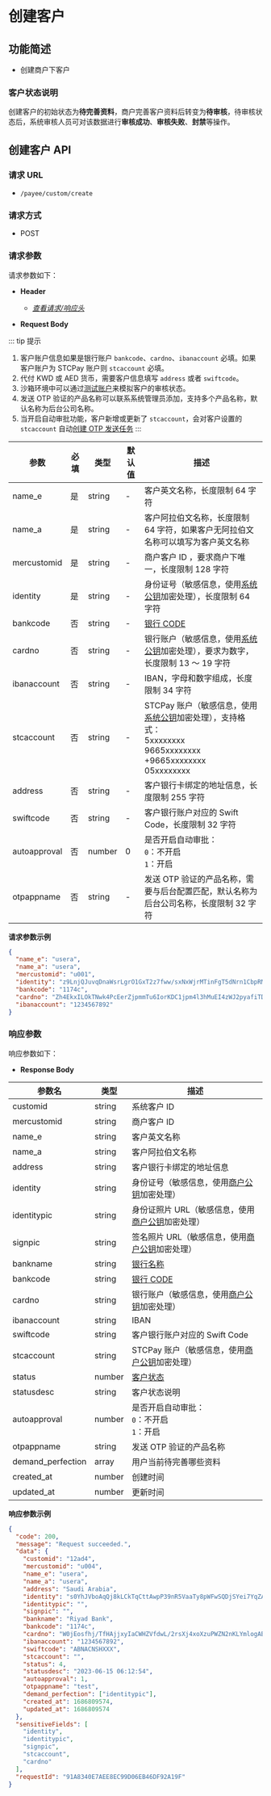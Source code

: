 # 创建客户

## 功能简述

- 创建商户下客户

### 客户状态说明

创建客户的初始状态为**待完善资料**，商户完善客户资料后转变为**待审核**，待审核状态后，系统审核人员可对该数据进行**审核成功**、**审核失败**、**封禁**等操作。

## 创建客户 API

### 请求 URL

- `/payee/custom/create`

### 请求方式

- POST

### 请求参数

请求参数如下：

- **Header**

  - [_查看请求/响应头_](/zh/payoutApi/apiRule/header)

- **Request Body**

::: tip 提示

1. 客户账户信息如果是银行账户 `bankcode`、`cardno`、`ibanaccount` 必填。如果客户账户为 STCPay 账户则 `stcaccount` 必填。
2. 代付 KWD 或 AED 货币，需要客户信息填写 `address` 或者 `swiftcode`。
3. 沙箱环境中可以通过[测试账户](/zh/payoutApi/appendix/testAccount)来模拟客户的审核状态。
4. 发送 OTP 验证的产品名称可以联系系统管理员添加，支持多个产品名称，默认名称为后台公司名称。
5. 当开启自动审批功能，客户新增或更新了 `stcaccount`，会对客户设置的 `stcaccount` 自动[创建 OTP 发送任务](/zh/payoutApi/otp/sendOtp)
   :::

| **参数**     | **必填** | **类型** | **默认值** | **描述**                                                                                                                                                                      |
| ------------ | -------- | -------- | ---------- | ----------------------------------------------------------------------------------------------------------------------------------------------------------------------------- |
| name_e       | 是       | string   | -          | 客户英文名称，长度限制 64 字符                                                                                                                                                |
| name_a       | 是       | string   | -          | 客户阿拉伯文名称，长度限制 64 字符，如果客户无阿拉伯文名称可以填写为客户英文名称                                                                                              |
| mercustomid  | 是       | string   | -          | 商户客户 ID ，要求商户下唯一，长度限制 128 字符                                                                                                                               |
| identity     | 是       | string   | -          | 身份证号（敏感信息，使用[系统公钥](/zh/payoutApi/apiRule/certificateKey#系统公钥)加密处理），长度限制 64 字符                                                                 |
| bankcode     | 否       | string   | -          | [银行 CODE](/zh/payoutApi/banks/bankList)                                                                                                                                     |
| cardno       | 否       | string   | -          | 银行账户（敏感信息，使用[系统公钥](/zh/payoutApi/apiRule/certificateKey#系统公钥)加密处理），要求为数字，长度限制 13 ～ 19 字符                                               |
| ibanaccount  | 否       | string   | -          | IBAN，字母和数字组成，长度限制 34 字符                                                                                                                                        |
| stcaccount   | 否       | string   | -          | STCPay 账户（敏感信息，使用[系统公钥](/zh/payoutApi/apiRule/certificateKey#系统公钥)加密处理），支持格式：<br> 5xxxxxxxx <br> 9665xxxxxxxx <br> +9665xxxxxxxx <br> 05xxxxxxxx |
| address      | 否       | string   | -          | 客户银行卡绑定的地址信息，长度限制 255 字符                                                                                                                                   |
| swiftcode    | 否       | string   | -          | 客户银行账户对应的 Swift Code，长度限制 32 字符                                                                                                                               |
| autoapproval | 否       | number   | 0          | 是否开启自动审批：<br> `0`：不开启 <br> `1`：开启                                                                                                                             |
| otpappname   | 否       | string   | -          | 发送 OTP 验证的产品名称，需要与后台配置匹配，默认名称为后台公司名称，长度限制 32 字符                                                                                         |

**请求参数示例**

```json
{
  "name_e": "usera",
  "name_a": "usera",
  "mercustomid": "u001",
  "identity": "z9LnjQJuvqDnaWsrLgrO1GxT2z7fww/sxNxWjrMTinFgT5dNrn1CbpRMy99qc1GnyqzlwBytZf6oa4fOQO5kHQwR4DVMRpmii81MqgAuWBQJktCG5mAgd5yzUO2kLZyHDfy5J7Y2pMyqmFzvMPiD1tIxPezgcExXEKxcPKs1tvOr+7zgTbNtnvfm1VW+BzIVmJYmaXBW4ZhEdJqz+dxdSyZIdUdbV1oc46xiuIxZOn3hxYMy0XnGjNJNT9TSW299pSSDBpVbCoWg9u4okMI222adQyikyfz+TlSsVNTHnnB8C+rf+Kjc6ZPszCdu+KTjiYOTkRlJIUbHe0bM02pOjg==",
  "bankcode": "1174c",
  "cardno": "Zh4EkxILOkTNwk4PcEerZjpmmTu6IorKDC1jpm4l3hMuEI4zWJ2pyafiTDNaIoN6VOh8ivWxJBeOD2N6uXiPwJ6qyreVMhDsYa8nHK58l2JM6BC1teG0Q61ZPknXloB6aaDgDSQetbdomggAH+cu7masFnLU+YmI1umP/p7DhePYjT69Yq3vJ2wBEUp0dVIaINB0c4uB/bapmWb3zmBcSW1To2RopXlNIggjk1qdLUtxXmaYdzkyRJbevpBHARaA/BwIm3e1/ZwO+WUETBmhci96ciPBuf/NzyhUp9UHPgNoajdAwwdN5FUEA9E1KE6uwHdWMAICy/pWzsaOjoQpOQ==",
  "ibanaccount": "1234567892"
}
```

### 响应参数

响应参数如下：

- **Response Body**

| **参数名**        | **类型** | **描述**                                                                                             |
| ----------------- | -------- | ---------------------------------------------------------------------------------------------------- |
| customid          | string   | 系统客户 ID                                                                                          |
| mercustomid       | string   | 商户客户 ID                                                                                          |
| name_e            | string   | 客户英文名称                                                                                         |
| name_a            | string   | 客户阿拉伯文名称                                                                                     |
| address           | string   | 客户银行卡绑定的地址信息                                                                             |
| identity          | string   | 身份证号（敏感信息，使用[商户公钥](/zh/payoutApi/apiRule/certificateKey#商户公-私钥)加密处理）       |
| identitypic       | string   | 身份证照片 URL（敏感信息，使用[商户公钥](/zh/payoutApi/apiRule/certificateKey#商户公-私钥)加密处理） |
| signpic           | string   | 签名照片 URL（敏感信息，使用[商户公钥](/zh/payoutApi/apiRule/certificateKey#商户公-私钥)加密处理）   |
| bankname          | string   | [银行名称](/zh/payoutApi/banks/bankList)                                                             |
| bankcode          | string   | [银行 CODE](/zh/payoutApi/banks/bankList)                                                            |
| cardno            | string   | 银行账户（敏感信息，使用[商户公钥](/zh/payoutApi/apiRule/certificateKey#商户公-私钥)加密处理）       |
| ibanaccount       | string   | IBAN                                                                                                 |
| swiftcode         | string   | 客户银行账户对应的 Swift Code                                                                        |
| stcaccount        | string   | STCPay 账户（敏感信息，使用[商户公钥](/zh/payoutApi/apiRule/certificateKey#商户公-私钥)加密处理）    |
| status            | number   | [客户状态](/zh/payoutApi/appendix/customStatus)                                                      |
| statusdesc        | string   | 客户状态说明                                                                                         |
| autoapproval      | number   | 是否开启自动审批：<br> `0`：不开启 <br> `1`：开启                                                    |
| otpappname        | string   | 发送 OTP 验证的产品名称                                                                              |
| demand_perfection | array    | 用户当前待完善哪些资料                                                                               |
| created_at        | number   | 创建时间                                                                                             |
| updated_at        | number   | 更新时间                                                                                             |

**响应参数示例**

```json
{
  "code": 200,
  "message": "Request succeeded.",
  "data": {
    "customid": "12ad4",
    "mercustomid": "u004",
    "name_e": "usera",
    "name_a": "usera",
    "address": "Saudi Arabia",
    "identity": "s0YhJVboAqQj8kLCkTqCttAwpP39nR5VaaTy8pWFwSQDjSYei7YqZAbcoeckAD40bgliH9sSXre9PafDDpHfdkKX22X0lvJzIcpL8PGSpWQT2XloHjKxExRhiq/AgzEnwV9kq66b2hqi56O2djjzYOXOz/BpYKqvqWG7ak47OLV2hDR6r0hzhZsdvvvCeo21lMafUGd6hmf6TElqDntIfgFNTGSbxkV3kKlXnNX0hdHPmGtnfqbIuxo+yAHeJdffxA/6iHzSsW92t/bvtB9hV5ON+v4s/VpVZCRYmj0AIs9bQ+Ed+hNXtlmLuyaxfRdYVG6nl1MhVGJG0QioO4sNag==",
    "identitypic": "",
    "signpic": "",
    "bankname": "Riyad Bank",
    "bankcode": "1174c",
    "cardno": "W0jEosfhj/TfHAjjxyIaCWHZVfdwL/2rsXj4xoXzuPWZN2nKLYmlogABKjuNF9930fmyCyt3cGZD4MRgwjf8/ZZKb0HqQLAtw+rfc/2PRViXkdq4vr3iTGyH4W7MW4n0yw6rREZUf+9/R96zyqA5iky0A0kz2suAiKBQjsQGZ1PBCGYPxmzDnpolk76Bhvpm2YNgQnvRCLUQIOCIdq4Aj9rmV0MzfhilTZ3MhIe4WqW7eubFwq0+3CF484uSVemkdRYPVZ17umbCDTRENdzkTKUIZwxTxRTMfHyUr5Sx75RyBpJDzoReluIKnX9tzQ/jb+/V4Eiv39FD4l5/Zp8trA==",
    "ibanaccount": "1234567892",
    "swiftcode": "ABNACNSHXXX",
    "stcaccount": "",
    "status": 4,
    "statusdesc": "2023-06-15 06:12:54",
    "autoapproval": 1,
    "otpappname": "test",
    "demand_perfection": ["identitypic"],
    "created_at": 1686809574,
    "updated_at": 1686809574
  },
  "sensitiveFields": [
    "identity",
    "identitypic",
    "signpic",
    "stcaccount",
    "cardno"
  ],
  "requestId": "91A8340E7AEE8EC99D06EB46DF92A19F"
}
```
